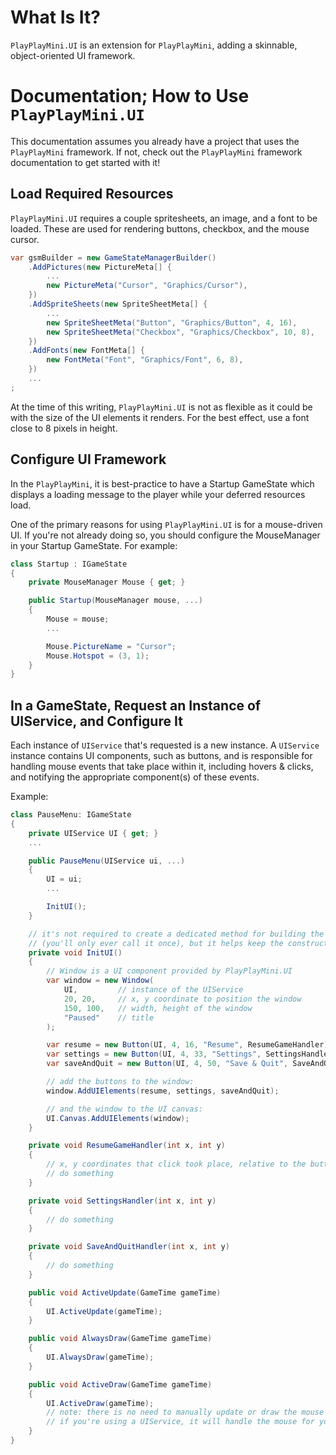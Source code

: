 # What Is It?

`PlayPlayMini.UI` is an extension for `PlayPlayMini`, adding a skinnable, object-oriented UI framework.

# Documentation; How to Use `PlayPlayMini.UI`

This documentation assumes you already have a project that uses the `PlayPlayMini` framework. If not, check out the `PlayPlayMini` framework documentation to get started with it!

## Load Required Resources

`PlayPlayMini.UI` requires a couple spritesheets, an image, and a font to be loaded. These are used for rendering buttons, checkbox, and the mouse cursor.

```C#
var gsmBuilder = new GameStateManagerBuilder()
	.AddPictures(new PictureMeta[] {
		...
		new PictureMeta("Cursor", "Graphics/Cursor"),
	})
	.AddSpriteSheets(new SpriteSheetMeta[] {
		...
		new SpriteSheetMeta("Button", "Graphics/Button", 4, 16),
		new SpriteSheetMeta("Checkbox", "Graphics/Checkbox", 10, 8),
	})
	.AddFonts(new FontMeta[] {
		new FontMeta("Font", "Graphics/Font", 6, 8),
	})
	...
;
```

At the time of this writing, `PlayPlayMini.UI` is not as flexible as it could be with the size of the UI elements it renders. For the best effect, use a font close to 8 pixels in height.

## Configure UI Framework

In the `PlayPlayMini`, it is best-practice to have a Startup GameState which displays a loading message to the player while your deferred resources load.

One of the primary reasons for using `PlayPlayMini.UI` is for a mouse-driven UI. If you're not already doing so, you should configure the MouseManager in your Startup GameState. For example:

```C#
class Startup : IGameState
{
	private MouseManager Mouse { get; }

	public Startup(MouseManager mouse, ...)
	{
		Mouse = mouse;
		...

		Mouse.PictureName = "Cursor";
		Mouse.Hotspot = (3, 1);
	}
}
```



## In a GameState, Request an Instance of UIService, and Configure It

Each instance of `UIService` that's requested is a new instance. A `UIService` instance contains UI components, such as buttons, and is responsible for handling mouse events that take place within it, including hovers & clicks, and notifying the appropriate component(s) of these events.

Example:

```C#
class PauseMenu: IGameState
{
	private UIService UI { get; }
	...

	public PauseMenu(UIService ui, ...)
	{
		UI = ui;
		...

		InitUI();
	}

	// it's not required to create a dedicated method for building the UI
	// (you'll only ever call it once), but it helps keep the constructor tidy.
	private void InitUI()
	{
		// Window is a UI component provided by PlayPlayMini.UI
		var window = new Window(
			UI,			// instance of the UIService
			20, 20,		// x, y coordinate to position the window
			150, 100,	// width, height of the window
			"Paused"	// title
		);

		var resume = new Button(UI, 4, 16, "Resume", ResumeGameHandler);
		var settings = new Button(UI, 4, 33, "Settings", SettingsHandler);
		var saveAndQuit = new Button(UI, 4, 50, "Save & Quit", SaveAndQuitHandler);

		// add the buttons to the window:
		window.AddUIElements(resume, settings, saveAndQuit);

		// and the window to the UI canvas:
		UI.Canvas.AddUIElements(window);
	}

	private void ResumeGameHandler(int x, int y)
	{
		// x, y coordinates that click took place, relative to the button's position
		// do something
	}

	private void SettingsHandler(int x, int y)
	{
		// do something
	}

	private void SaveAndQuitHandler(int x, int y)
	{
		// do something
	}

	public void ActiveUpdate(GameTime gameTime)
	{
		UI.ActiveUpdate(gameTime);
	}

	public void AlwaysDraw(GameTime gameTime)
	{
		UI.AlwaysDraw(gameTime);
	}

	public void ActiveDraw(GameTime gameTime)
	{
		UI.ActiveDraw(gameTime);
		// note: there is no need to manually update or draw the mouse cursor;
		// if you're using a UIService, it will handle the mouse for you.
	}
}
```

